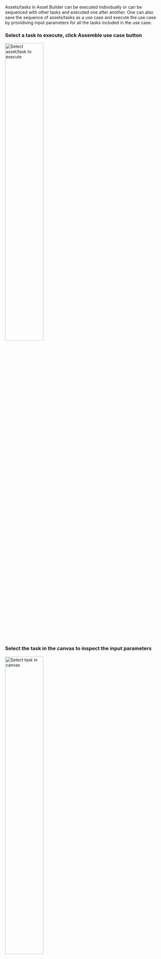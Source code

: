 Assets/tasks in Asset Builder can be executed individually or can be sequenced with other tasks and executed one after another. One can also save the sequence of assets/tasks as a use case and execute the use case by providiving input parameters for all the tasks included in the use case. 

### Select a task to execute, click Assemble use case button
<img width="50%" height="50%" alt="Select asset/task to execute" src="https://github.com/user-attachments/assets/49c55429-2a5a-4c6a-b8ab-3c06abd4cfff" />

### Select the task in the canvas to inspect the input parameters
<img width="50%" height="50%" alt="Select task in canvas" src="https://github.com/user-attachments/assets/0cf9af74-1655-40d7-8d55-3e79d3bbf97f" />

### Input parameters with default values and no default values will be presented
<img width="50%" height="50%" alt="Inspect and/or change default input parameter values" src="https://github.com/user-attachments/assets/ba57153e-1ac4-4161-ae21-39907e919beb" />

### Enter input parameter values as required
<img width="50%" height="50%"  alt="Add/edit input parameter values" src="https://github.com/user-attachments/assets/06c5e00e-4643-4f3c-8701-9b41f9d4c550" />

### Click on Input parameter values and execute button to execute task
<img width="50%" height="50%" alt="Execute task" src="https://github.com/user-attachments/assets/213863a9-8476-43ff-b1d4-3a151b61acda" />

### Review output of dependent commands and task execution output
<img width="50%" height="50%" alt="Review execution results" src="https://github.com/user-attachments/assets/b6aa363d-4325-4a39-bee5-51813cc5e7d9" />
